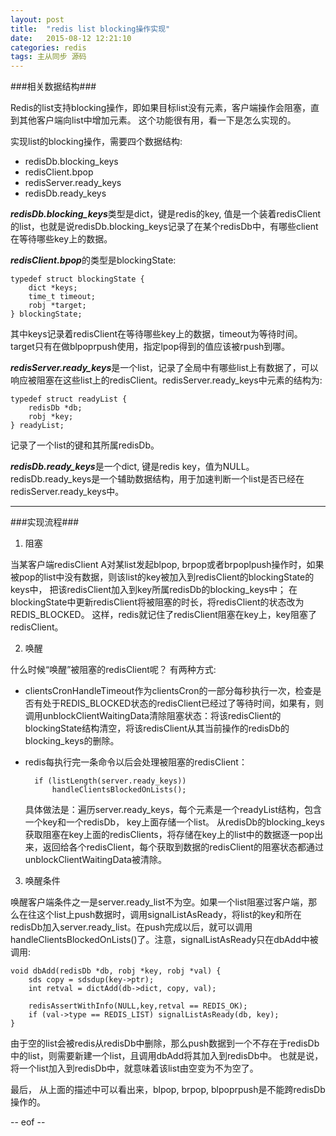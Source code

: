 ```yaml
---
layout: post
title:  "redis list blocking操作实现"
date:   2015-08-12 12:21:10
categories: redis
tags: 主从同步 源码
---
```


###相关数据结构###

Redis的list支持blocking操作，即如果目标list没有元素，客户端操作会阻塞，直到其他客户端向list中增加元素。
这个功能很有用，看一下是怎么实现的。

实现list的blocking操作，需要四个数据结构:

- redisDb.blocking\_keys
- redisClient.bpop
- redisServer.ready\_keys
- redisDb.ready\_keys

***redisDb.blocking\_keys***类型是dict，键是redis的key, 值是一个装着redisClient的list，也就是说redisDb.blocking\_keys记录了在某个redisDb中，有哪些client在等待哪些key上的数据。

***redisClient.bpop***的类型是blockingState:

    typedef struct blockingState {
        dict *keys; 
        time_t timeout;
        robj *target; 
    } blockingState;

其中keys记录着redisClient在等待哪些key上的数据，timeout为等待时间。target只有在做blpoprpush使用，指定lpop得到的值应该被rpush到哪。

***redisServer.ready\_keys***是一个list，记录了全局中有哪些list上有数据了，可以响应被阻塞在这些list上的redisClient。redisServer.ready_keys中元素的结构为:

    typedef struct readyList {
        redisDb *db;
        robj *key;
    } readyList;

记录了一个list的键和其所属redisDb。

***redisDb.ready\_keys***是一个dict, 键是redis key，值为NULL。redisDb.ready_keys是一个辅助数据结构，用于加速判断一个list是否已经在redisServer.ready_keys中。

----------

###实现流程###

1)  阻塞

当某客户端redisClient  A对某list发起blpop, brpop或者brpoplpush操作时，如果被pop的list中没有数据，则该list的key被加入到redisClient的blockingState的keys中， 把该redisClient加入到key所属redisDb的blocking\_keys中； 在blockingState中更新redisClient将被阻塞的时长，将redisClient的状态改为REDIS_BLOCKED。 这样，redis就记住了redisClient阻塞在key上，key阻塞了redisClient。

2) 唤醒

什么时候“唤醒”被阻塞的redisClient呢？ 有两种方式:

- clientsCronHandleTimeout作为clientsCron的一部分每秒执行一次，检查是否有处于REDIS\_BLOCKED状态的redisClient已经过了等待时间，如果有，则调用unblockClientWaitingData清除阻塞状态：将该redisClient的blockingState结构清空，将该redisClient从其当前操作的redisDb的blocking_keys的删除。

- redis每执行完一条命令以后会处理被阻塞的redisClient：
       
        if (listLength(server.ready_keys))
            handleClientsBlockedOnLists();

    具体做法是：遍历server.ready\_keys，每个元素是一个readyList结构，包含一个key和一个redisDb， key上面存储一个list。 从redisDb的blocking_keys获取阻塞在key上面的redisClients，将存储在key上的list中的数据逐一pop出来，返回给各个redisClient，每个获取到数据的redisClient的阻塞状态都通过unblockClientWaitingData被清除。

3) 唤醒条件

唤醒客户端条件之一是server.ready\_list不为空。如果一个list阻塞过客户端，那么在往这个list上push数据时，调用signalListAsReady，将list的key和所在redisDb加入server.ready\_list。在push完成以后，就可以调用handleClientsBlockedOnLists()了。注意，signalListAsReady只在dbAdd中被调用:

    void dbAdd(redisDb *db, robj *key, robj *val) {
        sds copy = sdsdup(key->ptr);
        int retval = dictAdd(db->dict, copy, val);

        redisAssertWithInfo(NULL,key,retval == REDIS_OK);
        if (val->type == REDIS_LIST) signalListAsReady(db, key);
    }

由于空的list会被redis从redisDb中删除，那么push数据到一个不存在于redisDb中的list，则需要新建一个list，且调用dbAdd将其加入到redisDb中。 也就是说，将一个list加入到redisDb中，就意味着该list由空变为不为空了。

最后， 从上面的描述中可以看出来，blpop, brpop, blpoprpush是不能跨redisDb操作的。

-- eof --

